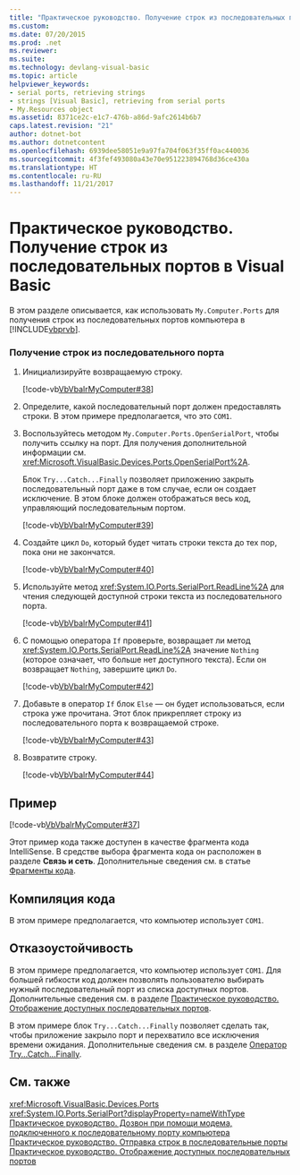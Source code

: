 ```yaml
---
title: "Практическое руководство. Получение строк из последовательных портов в Visual Basic"
ms.custom: 
ms.date: 07/20/2015
ms.prod: .net
ms.reviewer: 
ms.suite: 
ms.technology: devlang-visual-basic
ms.topic: article
helpviewer_keywords:
- serial ports, retrieving strings
- strings [Visual Basic], retrieving from serial ports
- My.Resources object
ms.assetid: 8371ce2c-e1c7-476b-a86d-9afc2614b6b7
caps.latest.revision: "21"
author: dotnet-bot
ms.author: dotnetcontent
ms.openlocfilehash: 6939dee58051e9a97fa704f063f35ff0ac440036
ms.sourcegitcommit: 4f3fef493080a43e70e951223894768d36ce430a
ms.translationtype: HT
ms.contentlocale: ru-RU
ms.lasthandoff: 11/21/2017
---
```

# <a name="how-to-receive-strings-from-serial-ports-in-visual-basic"></a>Практическое руководство. Получение строк из последовательных портов в Visual Basic
В этом разделе описывается, как использовать `My.Computer.Ports` для получения строк из последовательных портов компьютера в [!INCLUDE[vbprvb](~/includes/vbprvb-md.md)].  
  
### <a name="to-receive-strings-from-the-serial-port"></a>Получение строк из последовательного порта  
  
1.  Инициализируйте возвращаемую строку.  
  
     [!code-vb[VbVbalrMyComputer#38](../../../../visual-basic/developing-apps/programming/computer-resources/codesnippet/VisualBasic/how-to-receive-strings-from-serial-ports_1.vb)]  
  
2.  Определите, какой последовательный порт должен предоставлять строки. В этом примере предполагается, что это `COM1`.  
  
3.  Воспользуйтесь методом `My.Computer.Ports.OpenSerialPort`, чтобы получить ссылку на порт. Для получения дополнительной информации см. <xref:Microsoft.VisualBasic.Devices.Ports.OpenSerialPort%2A>.  
  
     Блок `Try...Catch...Finally` позволяет приложению закрыть последовательный порт даже в том случае, если он создает исключение. В этом блоке должен отображаться весь код, управляющий последовательным портом.  
  
     [!code-vb[VbVbalrMyComputer#39](../../../../visual-basic/developing-apps/programming/computer-resources/codesnippet/VisualBasic/how-to-receive-strings-from-serial-ports_2.vb)]  
  
4.  Создайте цикл `Do`, который будет читать строки текста до тех пор, пока они не закончатся.  
  
     [!code-vb[VbVbalrMyComputer#40](../../../../visual-basic/developing-apps/programming/computer-resources/codesnippet/VisualBasic/how-to-receive-strings-from-serial-ports_3.vb)]  
  
5.  Используйте метод <xref:System.IO.Ports.SerialPort.ReadLine%2A> для чтения следующей доступной строки текста из последовательного порта.  
  
     [!code-vb[VbVbalrMyComputer#41](../../../../visual-basic/developing-apps/programming/computer-resources/codesnippet/VisualBasic/how-to-receive-strings-from-serial-ports_4.vb)]  
  
6.  С помощью оператора `If` проверьте, возвращает ли метод <xref:System.IO.Ports.SerialPort.ReadLine%2A> значение `Nothing` (которое означает, что больше нет доступного текста). Если он возвращает `Nothing`, завершите цикл `Do`.  
  
     [!code-vb[VbVbalrMyComputer#42](../../../../visual-basic/developing-apps/programming/computer-resources/codesnippet/VisualBasic/how-to-receive-strings-from-serial-ports_5.vb)]  
  
7.  Добавьте в оператор `If` блок `Else` — он будет использоваться, если строка уже прочитана. Этот блок прикрепляет строку из последовательного порта к возвращаемой строке.  
  
     [!code-vb[VbVbalrMyComputer#43](../../../../visual-basic/developing-apps/programming/computer-resources/codesnippet/VisualBasic/how-to-receive-strings-from-serial-ports_6.vb)]  
  
8.  Возвратите строку.  
  
     [!code-vb[VbVbalrMyComputer#44](../../../../visual-basic/developing-apps/programming/computer-resources/codesnippet/VisualBasic/how-to-receive-strings-from-serial-ports_7.vb)]  
  
## <a name="example"></a>Пример  
 [!code-vb[VbVbalrMyComputer#37](../../../../visual-basic/developing-apps/programming/computer-resources/codesnippet/VisualBasic/how-to-receive-strings-from-serial-ports_8.vb)]  
  
 Этот пример кода также доступен в качестве фрагмента кода IntelliSense. В средстве выбора фрагмента кода он расположен в разделе **Связь и сеть**. Дополнительные сведения см. в статье [Фрагменты кода](/visualstudio/ide/code-snippets).  
  
## <a name="compiling-the-code"></a>Компиляция кода  
 В этом примере предполагается, что компьютер использует `COM1`.  
  
## <a name="robust-programming"></a>Отказоустойчивость  
 В этом примере предполагается, что компьютер использует `COM1`. Для большей гибкости код должен позволять пользователю выбирать нужный последовательный порт из списка доступных портов. Дополнительные сведения см. в разделе [Практическое руководство. Отображение доступных последовательных портов](../../../../visual-basic/developing-apps/programming/computer-resources/how-to-show-available-serial-ports.md).  
  
 В этом примере блок `Try...Catch...Finally` позволяет сделать так, чтобы приложение закрыло порт и перехватило все исключения времени ожидания. Дополнительные сведения см. в разделе [Оператор Try...Catch...Finally](../../../../visual-basic/language-reference/statements/try-catch-finally-statement.md).  
  
## <a name="see-also"></a>См. также  
 <xref:Microsoft.VisualBasic.Devices.Ports>  
 <xref:System.IO.Ports.SerialPort?displayProperty=nameWithType>  
 [Практическое руководство. Дозвон при помощи модема, подключенного к последовательному порту компьютера](../../../../visual-basic/developing-apps/programming/computer-resources/how-to-dial-modems-attached-to-serial-ports.md)  
 [Практическое руководство. Отправка строк в последовательные порты](../../../../visual-basic/developing-apps/programming/computer-resources/how-to-send-strings-to-serial-ports.md)  
 [Практическое руководство. Отображение доступных последовательных портов](../../../../visual-basic/developing-apps/programming/computer-resources/how-to-show-available-serial-ports.md)

